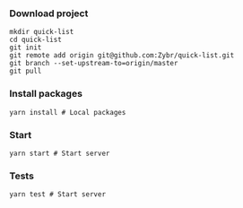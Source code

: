 ### Download project
```shell script
mkdir quick-list
cd quick-list
git init
git remote add origin git@github.com:Zybr/quick-list.git
git branch --set-upstream-to=origin/master
git pull
```

### Install packages
```shell script
yarn install # Local packages
```
### Start
```shell script
yarn start # Start server
```
### Tests
```shell script
yarn test # Start server
```
